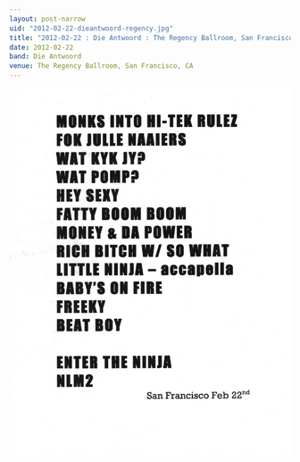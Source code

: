 ```yaml
---
layout: post-narrow
uid: "2012-02-22-dieantwoord-regency.jpg"
title: "2012-02-22 : Die Antwoord : The Regency Ballroom, San Francisco, CA"
date: 2012-02-22
band: Die Antwoord
venue: The Regency Ballroom, San Francisco, CA
---
```


<div class="showcase">
  <img src="/img/2012/02/20120222-DieAntwoord-Regency.jpg" alt="2012-02-22-dieantwoord-regency.jpg">
</div>
